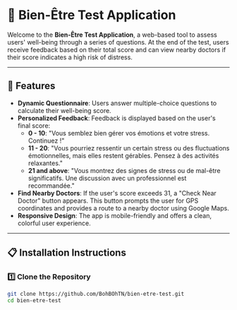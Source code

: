 # 🧘 Bien-Être Test Application

Welcome to the **Bien-Être Test Application**, a web-based tool to assess users' well-being through a series of questions. At the end of the test, users receive feedback based on their total score and can view nearby doctors if their score indicates a high risk of distress.

---

## 🚀 **Features**
- **Dynamic Questionnaire**: Users answer multiple-choice questions to calculate their well-being score.
- **Personalized Feedback**: Feedback is displayed based on the user's final score:
  - **0 - 10**: "Vous semblez bien gérer vos émotions et votre stress. Continuez !"
  - **11 - 20**: "Vous pourriez ressentir un certain stress ou des fluctuations émotionnelles, mais elles restent gérables. Pensez à des activités relaxantes."
  - **21 and above**: "Vous montrez des signes de stress ou de mal-être significatifs. Une discussion avec un professionnel est recommandée."
- **Find Nearby Doctors**: If the user's score exceeds 31, a "Check Near Doctor" button appears. This button prompts the user for GPS coordinates and provides a route to a nearby doctor using Google Maps.
- **Responsive Design**: The app is mobile-friendly and offers a clean, colorful user experience.

---

## 📋 **Installation Instructions**

### **1️⃣ Clone the Repository**
```bash
git clone https://github.com/BohBOhTN/bien-etre-test.git
cd bien-etre-test
